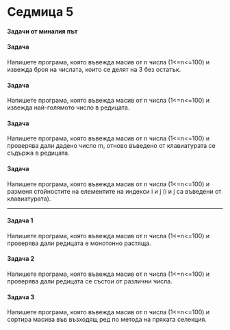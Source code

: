 # Седмица 5


#### Задачи от миналия път

#### Задача


Напишете програма, която въвежда масив от n числа (1<=n<=100) и извежда броя на числата, които се делят на 3 без остатък.



#### Задача


Напишете програма, която въвежда масив от n числа (1<=n<=100) и извежда най-голямото число в редицата.



#### Задача


Напишете програма, която въвежда масив от n числа (1<=n<=100) и проверява дали дадено число m, отново въведено от клавиатурата се съдържа в редицата.



#### Задача


Напишете програма, която въвежда масив от n числа (1<=n<=100) и разменя стойностите на елементите на индекси i и j (i и j са въведени от клавиатурата).



---


#### Задача 1


Напишете програма, която въвежда масив от n числа (1<=n<=100) и проверява дали редицата е монотонно растяща.



#### Задача 2


Напишете програма, която въвежда масив от n числа (1<=n<=100) и проверява дали редицата се състои от различни числа.



#### Задача 3


Напишете програма, която въвежда масив от n числа (1<=n<=100) и сортира масива във възходящ ред по метода на пряката селекция.
